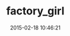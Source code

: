 ---
layout: post
title:  "factory_girl"
repo:   "thoughtbot/factory_girl"
date:   2015-02-18 10:46:21
gemurl: https://github.com/thoughtbot/factory_girl
---